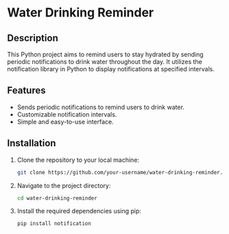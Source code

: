 # Water Drinking Reminder

## Description
This Python project aims to remind users to stay hydrated by sending periodic notifications to drink water throughout the day. It utilizes the notification library in Python to display notifications at specified intervals.

## Features
- Sends periodic notifications to remind users to drink water.
- Customizable notification intervals.
- Simple and easy-to-use interface.

## Installation
1. Clone the repository to your local machine:

    ```bash
    git clone https://github.com/your-username/water-drinking-reminder.git
    ```

2. Navigate to the project directory:

    ```bash
    cd water-drinking-reminder
    ```

3. Install the required dependencies using pip:

    ```bash
    pip install notification
    ```


